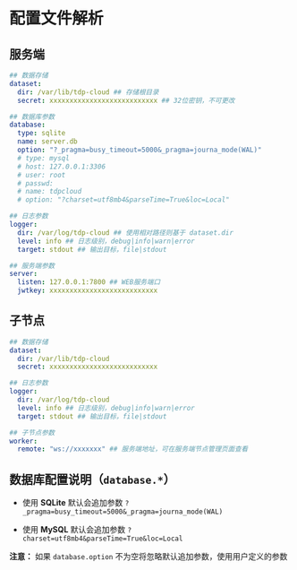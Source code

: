 # 配置文件解析

## 服务端

```yaml
## 数据存储
dataset:
  dir: /var/lib/tdp-cloud ## 存储根目录
  secret: xxxxxxxxxxxxxxxxxxxxxxxxxxx ## 32位密钥，不可更改

## 数据库参数
database:
  type: sqlite
  name: server.db
  option: "?_pragma=busy_timeout=5000&_pragma=journa_mode(WAL)"
  # type: mysql
  # host: 127.0.0.1:3306
  # user: root
  # passwd:
  # name: tdpcloud
  # option: "?charset=utf8mb4&parseTime=True&loc=Local"

## 日志参数
logger:
  dir: /var/log/tdp-cloud ## 使用相对路径则基于 dataset.dir
  level: info ## 日志级别，debug|info|warn|error
  target: stdout ## 输出目标，file|stdout

## 服务端参数
server:
  listen: 127.0.0.1:7800 ## WEB服务端口
  jwtkey: xxxxxxxxxxxxxxxxxxxxxxxxxxx
```

## 子节点

```yaml
## 数据存储
dataset:
  dir: /var/lib/tdp-cloud
  secret: xxxxxxxxxxxxxxxxxxxxxxxxxxx

## 日志参数
logger:
  dir: /var/log/tdp-cloud
  level: info ## 日志级别，debug|info|warn|error
  target: stdout ## 输出目标，file|stdout

## 子节点参数
worker:
  remote: "ws://xxxxxxx" ## 服务端地址，可在服务端节点管理页面查看
```

## 数据库配置说明（`database.*`）

- 使用 **SQLite** 默认会追加参数 `?_pragma=busy_timeout=5000&_pragma=journa_mode(WAL)`

- 使用 **MySQL**  默认会追加参数 `?charset=utf8mb4&parseTime=True&loc=Local`

**注意：** 如果 `database.option` 不为空将忽略默认追加参数，使用用户定义的参数
